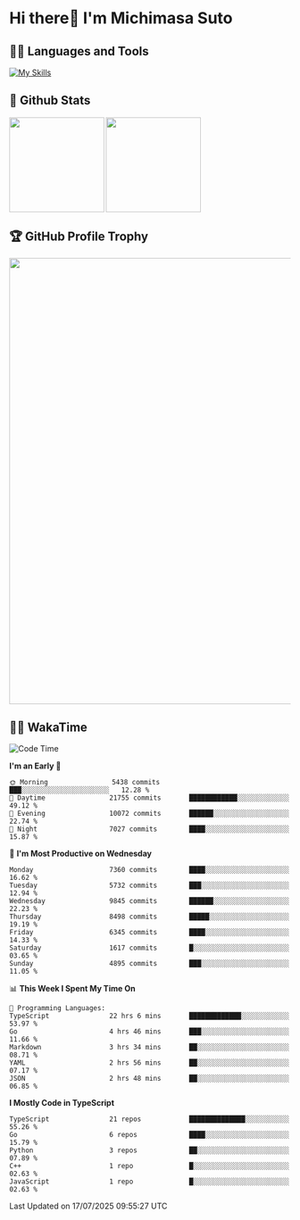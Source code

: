 # Hi there👋 I'm Michimasa Suto

## 🧑‍💻 Languages and Tools
[![My Skills](https://skillicons.dev/icons?i=ts,nextjs,react,go,python,aws,terraform)](https://skillicons.dev)

<!--
**Suto-Michimasa/Suto-Michimasa** is a ✨ _special_ ✨ repository because its `README.md` (this file) appears on your GitHub profile.

Here are some ideas to get you started:

- 🔭 I’m currently working on ...
- 🌱 I’m currently learning ...
- 👯 I’m looking to collaborate on ...
- 🤔 I’m looking for help with ...
- 💬 Ask me about ...
- 📫 How to reach me: ...
- 😄 Pronouns: ...
- ⚡ Fun fact: ...
-->

## 💎 Github Stats

<div>
  <img height="170" align="left" src="https://github-readme-stats.vercel.app/api?username=Suto-michimasa&count_private=true&show_icons=true&theme=dark" />
  <img height="170" src="https://github-readme-stats.vercel.app/api/top-langs/?username=Suto-michimasa&langs_count=8&layout=compact&theme=dark" />
</div>

## 🏆 GitHub Profile Trophy

<img width="800" src="https://github-profile-trophy.vercel.app/?username=Suto-michimasa&theme=onedark&no-frame=true"/>


## 🧑‍💻 WakaTime
<!--START_SECTION:waka-->
![Code Time](http://img.shields.io/badge/Code%20Time-1%2C113%20hrs%2035%20mins-blue)

**I'm an Early 🐤** 

```text
🌞 Morning                5438 commits        ███░░░░░░░░░░░░░░░░░░░░░░   12.28 % 
🌆 Daytime                21755 commits       ████████████░░░░░░░░░░░░░   49.12 % 
🌃 Evening                10072 commits       ██████░░░░░░░░░░░░░░░░░░░   22.74 % 
🌙 Night                  7027 commits        ████░░░░░░░░░░░░░░░░░░░░░   15.87 % 
```
📅 **I'm Most Productive on Wednesday** 

```text
Monday                   7360 commits        ████░░░░░░░░░░░░░░░░░░░░░   16.62 % 
Tuesday                  5732 commits        ███░░░░░░░░░░░░░░░░░░░░░░   12.94 % 
Wednesday                9845 commits        ██████░░░░░░░░░░░░░░░░░░░   22.23 % 
Thursday                 8498 commits        █████░░░░░░░░░░░░░░░░░░░░   19.19 % 
Friday                   6345 commits        ████░░░░░░░░░░░░░░░░░░░░░   14.33 % 
Saturday                 1617 commits        █░░░░░░░░░░░░░░░░░░░░░░░░   03.65 % 
Sunday                   4895 commits        ███░░░░░░░░░░░░░░░░░░░░░░   11.05 % 
```


📊 **This Week I Spent My Time On** 

```text
💬 Programming Languages: 
TypeScript               22 hrs 6 mins       █████████████░░░░░░░░░░░░   53.97 % 
Go                       4 hrs 46 mins       ███░░░░░░░░░░░░░░░░░░░░░░   11.66 % 
Markdown                 3 hrs 34 mins       ██░░░░░░░░░░░░░░░░░░░░░░░   08.71 % 
YAML                     2 hrs 56 mins       ██░░░░░░░░░░░░░░░░░░░░░░░   07.17 % 
JSON                     2 hrs 48 mins       ██░░░░░░░░░░░░░░░░░░░░░░░   06.85 % 
```

**I Mostly Code in TypeScript** 

```text
TypeScript               21 repos            ██████████████░░░░░░░░░░░   55.26 % 
Go                       6 repos             ████░░░░░░░░░░░░░░░░░░░░░   15.79 % 
Python                   3 repos             ██░░░░░░░░░░░░░░░░░░░░░░░   07.89 % 
C++                      1 repo              █░░░░░░░░░░░░░░░░░░░░░░░░   02.63 % 
JavaScript               1 repo              █░░░░░░░░░░░░░░░░░░░░░░░░   02.63 % 
```




 Last Updated on 17/07/2025 09:55:27 UTC
<!--END_SECTION:waka-->
